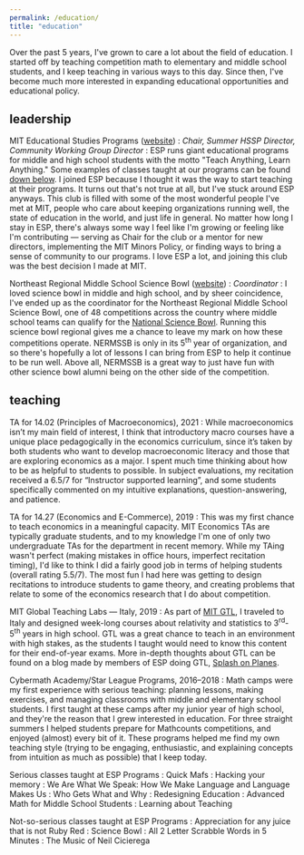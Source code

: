 ```yaml
---
permalink: /education/
title: "education"
---
```


Over the past 5 years, I've grown to care a lot about the field of education. I started off by teaching competition math to elementary and middle school students, and I keep teaching in various ways to this day. Since then, I've become much more interested in expanding educational opportunities and educational policy.

## leadership

MIT Educational Studies Programs ([website](https://esp.mit.edu/)) <a name="esp"></a>
: *Chair, Summer HSSP Director, Community Working Group Director*
: ESP runs giant educational programs for middle and high school students with the motto "Teach Anything, Learn Anything." Some examples of classes taught at our programs can be found [down below](#esp-classes). I joined ESP because I thought it was the way to start teaching at their programs. It turns out that's not true at all, but I've stuck around ESP anyways. This club is filled with some of the most wonderful people I've met at MIT, people who care about keeping organizations running well, the state of education in the world, and just life in general. No matter how long I stay in ESP, there's always some way I feel like I'm growing or feeling like I'm contributing — serving as Chair for the club or a mentor for new directors, implementing the MIT Minors Policy, or finding ways to bring a sense of community to our programs. I love ESP a lot, and joining this club was the best decision I made at MIT.

Northeast Regional Middle School Science Bowl ([website](https://www.mitsciencebowl.com/))
: *Coordinator*
: I loved science bowl in middle and high school, and by sheer coincidence, I've ended up as the coordinator for the Northeast Regional Middle School Science Bowl, one of 48 competitions across the country where middle school teams can qualify for the [National Science Bowl](https://science.osti.gov/wdts/nsb). Running this science bowl regional gives me a chance to leave my mark on how these competitions operate. NERMSSB is only in its 5<sup>th</sup> year of organization, and so there's hopefully a lot of lessons I can bring from ESP to help it continue to be run well. Above all, NERMSSB is a great way to just have fun with other science bowl alumni being on the other side of the competition.

## teaching

TA for 14.02 (Principles of Macroeconomics), 2021
: While macroeconomics isn’t my main field of interest, I think that introductory macro courses have a unique place pedagogically in the economics curriculum, since it’s taken by both students who want to develop macroeconomic literacy and those that are exploring economics as a major. I spent much time thinking about how to be as helpful to students to possible. In subject evaluations, my recitation received a 6.5/7 for “Instructor supported learning”, and some students specifically commented on my intuitive explanations, question-answering, and patience. 

TA for 14.27 (Economics and E-Commerce), 2019
: This was my first chance to teach economics in a meaningful capacity. MIT Economics TAs are typically graduate students, and to my knowledge I'm one of only two undergraduate TAs for the department in recent memory. While my TAing wasn't perfect (making mistakes in office hours, imperfect recitation timing), I'd like to think I did a fairly good job in terms of helping students (overall rating 5.5/7). The most fun I had here was getting to design recitations to introduce students to game theory, and creating problems that relate to some of the economics research that I do about competition.

MIT Global Teaching Labs — Italy, 2019
: As part of [MIT GTL](http://misti.mit.edu/global-teaching-labs), I traveled to Italy and designed week-long courses about relativity and statistics to 3<sup>rd</sup>-5<sup>th</sup> years in high school. GTL was a great chance to teach in an environment with high stakes, as the students I taught would need to know this content for their end-of-year exams. More in-depth thoughts about GTL can be found on a blog made by members of ESP doing GTL, [Splash on Planes](https://espgtl.home.blog/author/paoloadajar/). 

Cybermath Academy/Star League Programs, 2016–2018
: Math camps were my first experience with serious teaching: planning lessons, making exercises, and managing classrooms with middle and elementary school students. I first taught at these camps after my junior year of high school, and they're the reason that I grew interested in education. For three straight summers I helped students prepare for Mathcounts competitions, and enjoyed (almost) every bit of it. These programs helped me find my own teaching style (trying to be engaging, enthusiastic, and explaining concepts from intuition as much as possible) that I keep today.

Serious classes taught at ESP Programs <a name="esp-classes"></a>
: Quick Mafs
: Hacking your memory
: We Are What We Speak: How We Make Language and Language Makes Us
: Who Gets What and Why
: Redesigning Education
: Advanced Math for Middle School Students
: Learning about Teaching

Not-so-serious classes taught at ESP Programs
: Appreciation for any juice that is not Ruby Red 
: Science Bowl
: All 2 Letter Scrabble Words in 5 Minutes
: The Music of Neil Cicierega